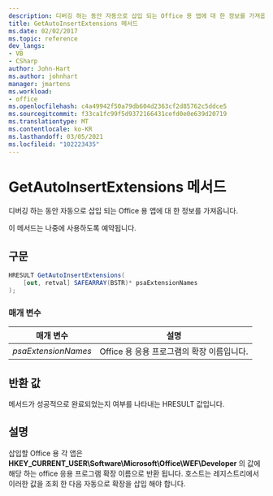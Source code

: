 ```yaml
---
description: 디버깅 하는 동안 자동으로 삽입 되는 Office 용 앱에 대 한 정보를 가져옵니다.
title: GetAutoInsertExtensions 메서드
ms.date: 02/02/2017
ms.topic: reference
dev_langs:
- VB
- CSharp
author: John-Hart
ms.author: johnhart
manager: jmartens
ms.workload:
- office
ms.openlocfilehash: c4a49942f50a79db604d2363cf2d85762c5ddce5
ms.sourcegitcommit: f33ca1fc99f5d9372166431cefd0e0e639d20719
ms.translationtype: MT
ms.contentlocale: ko-KR
ms.lasthandoff: 03/05/2021
ms.locfileid: "102223435"
---
```

# <a name="getautoinsertextensions-method"></a>GetAutoInsertExtensions 메서드
  디버깅 하는 동안 자동으로 삽입 되는 Office 용 앱에 대 한 정보를 가져옵니다.

 이 메서드는 나중에 사용하도록 예약됩니다.

## <a name="syntax"></a>구문

```csharp
HRESULT GetAutoInsertExtensions(
    [out, retval] SAFEARRAY(BSTR)* psaExtensionNames
);
```

### <a name="parameters"></a>매개 변수

|매개 변수|설명|
|---------------|-----------------|
|*psaExtensionNames*|Office 용 응용 프로그램의 확장 이름입니다.|

## <a name="return-value"></a>반환 값
 메서드가 성공적으로 완료되었는지 여부를 나타내는 HRESULT 값입니다.

## <a name="remarks"></a>설명
 삽입할 Office 용 각 앱은 **HKEY_CURRENT_USER\Software\Microsoft\Office\WEF\Developer** 의 값에 해당 하는 office 응용 프로그램 확장 이름으로 반환 됩니다. 호스트는 레지스트리에서 이러한 값을 조회 한 다음 자동으로 확장을 삽입 해야 합니다.
